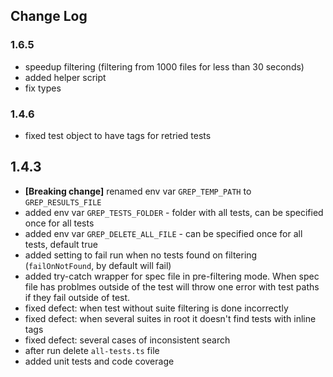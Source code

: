 ## Change Log
### 1.6.5
- speedup filtering (filtering from 1000 files for less than 30 seconds)
- added helper script
- fix types

### 1.4.6
- fixed test object to have tags for retried tests

## 1.4.3

- **[Breaking change]** renamed env var `GREP_TEMP_PATH` to `GREP_RESULTS_FILE`
- added env var `GREP_TESTS_FOLDER` - folder with all tests, can be specified once for all tests
- added env var `GREP_DELETE_ALL_FILE` - can be specified once for all tests, default true
- added setting to fail run when no tests found on filtering (`failOnNotFound`, by default will fail)
- added try-catch wrapper for spec file in pre-filtering mode. When spec file has problmes outside of the test will throw 
one error with test paths if they fail outside of test.
- fixed defect: when test without suite filtering is done incorrectly
- fixed defect: when several suites in root it doesn't find tests with inline tags
- fixed defect: several cases of inconsistent search
- after run delete `all-tests.ts` file
- added unit tests and code coverage

